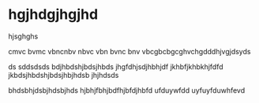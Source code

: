 # hgjhdgjhgjhd
hjsghghs



cmvc bvmc vbncnbv
nbvc vbn bvnc bnv
vbcgbcbgcghvchgdddhjvgjdsyds

ds
sddsdsds
bdjhbdshjbdsjhbds
jhgfdhjsdjhbhjdf
jkhbfjkhbkhjfdfd
jkbdsjhbdshjbdsjhbjhdsb
 jhjhdsds

bhdsbhjdsbjhdsbjhds
hjbhjfbhjbdfhjbfdjhbfd
ufduywfdd
uyfuyfduwhfevd
